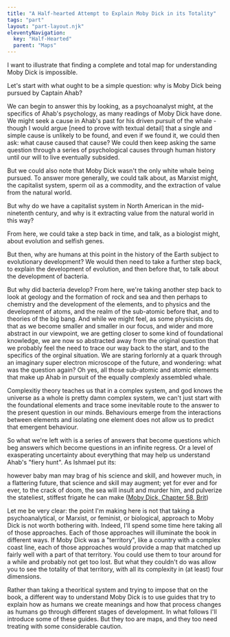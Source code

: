 ```yaml
---
title: "A Half-hearted Attempt to Explain Moby Dick in its Totality"
tags: "part"
layout: "part-layout.njk"
eleventyNavigation:
  key: "Half-Hearted"
  parent: "Maps"
---
```


I want to illustrate that finding a complete and total map for understanding Moby Dick is impossible.

Let's start with what ought to be a simple question: why is Moby Dick being pursued by Captain Ahab?

We can begin to answer this by looking, as a psychoanalyst might, at the specifics of Ahab's psychology, as many readings of Moby Dick have done. We might seek a cause in Ahab's past for his driven pursuit of the whale - though I would argue \[need to prove with textual detail\] that a single and simple cause is unlikely to be found, and even if we found it, we could then ask: what cause caused that cause? We could then keep asking the same question through a series of psychological causes through human history until our will to live eventually subsided.

But we could also note that Moby Dick wasn't the only white whale being pursued. To answer more generally, we could talk about, as Marxist might, the capitalist system, sperm oil as a commodity, and the extraction of value from the natural world.

But why do we have a capitalist system in North American in the mid-ninetenth century, and why is it extracting value from the natural world in this way?

From here, we could take a step back in time, and talk, as a biologist might, about evolution and selfish genes.

But then, why are humans at this point in the history of the Earth subject to evolutionary development? We would then need to take a further step back, to explain the development of evolution, and then before that, to talk about the development of bacteria.

But why did bacteria develop? From here, we're taking another step back to look at geology and the formation of rock and sea and then perhaps to chemistry and the development of the elements, and to physics and the development of atoms, and the realm of the sub-atomic before that, and to theories of the big bang. And while we might feel, as some physicists do, that as we become smaller and smaller in our focus, and wider and more abstract in our viewpoint, we are getting closer to some kind of foundational knowledge, we are now so abstracted away from the original question that we probably feel the need to trace our way back to the start, and to the specifics of the orginal situation. We are staring forlornly at a quark through an imaginary super electron microscope of the future, and wondering: what was the question again? Oh yes, all those sub-atomic and atomic elements that make up Ahab in pursuit of the equally complexly assembled whale.

Complexitiy theory teaches us that in a complex system, and god knows the universe as a whole is pretty damn complex system, we can't just start with the foundational elements and trace some inevitable route to the answer to the present question in our minds. Behaviours emerge from the interactions between elements and isolating one element does not allow us to predict that emergent behaviour.

So what we're left with is a series of answers that become questions which beg answers which become questions in an infinite regress. Or a level of exasperating uncertainty about everything that may help us understand Ahab's "fiery hunt". As Ishmael put its:

however baby man may brag of his science and skill, and however much, in a flattering future, that science and skill may augment; yet for ever and for ever, to the crack of doom, the sea will insult and murder him, and pulverize the stateliest, stiffest frigate he can make ([Moby Dick, Chapter 58, Brit](https://www.gutenberg.org/cache/epub/2489/pg2489-images.html#id01316))

Let me be very clear: the point I'm making here is not that taking a psychoanalytical, or Marxist, or feminist, or biological, approach to Moby Dick is not worth bothering with. Indeed, I'll spend some time here taking all of those approaches. Each of those approaches will illuminate the book in different ways. If Moby Dick was a "territory", like a country with a complex coast line, each of those approaches would provide a map that matched up fairly well with a part of that territory. You could use them to tour around for a while and probably not get too lost. But what they couldn't do was allow you to see the totality of that territory, with all its complexity in (at least) four dimensions.

Rather than taking a theoritical system and trying to impose that on the book, a different way to understand Moby Dick is to use guides that try to explain how as humans we create meanings and how that process changes as humans go through different stages of development. In what follows I'll introduce some of these guides. But they too are maps, and they too need treating with some considerable caution.
